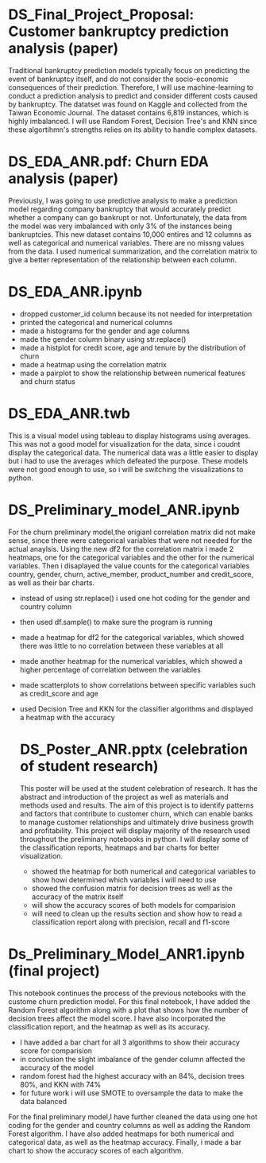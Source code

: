 # DS_Final_Project_Proposal: Customer bankruptcy prediction analysis (paper)
Traditional bankruptcy prediction models typically focus on predicting the event of bankruptcy itself, and do not consider the socio-economic consequences of their prediction. Therefore, I will use machine-learning to conduct a prediction analysis to predict and consider different costs caused by bankruptcy. The datatset was found on Kaggle and collected from the Taiwan Economic Journal. The dataset contains 6,819 instances, which is highly imbalanced. I will use Random Forest, Decision Tree's and KNN since these algortihmn's strengths relies on its ability to handle complex datasets. 

# DS_EDA_ANR.pdf: Churn EDA analysis (paper)
Previously, I was going to use predictive analysis to make a prediction model regarding company bankruptcy that would accurately predict whether a company can go bankrupt or not. Unfortunately, the data from the model was very imbalanced with only 3% of the instances being bankruptcies. This new dataset contains 10,000 entires and 12 columns as well as categorical and numerical variables. There are no missng values from the data. I used numerical summarization, and the correlation matrix to give a better representation of the relationship between each column.

# DS_EDA_ANR.ipynb
- dropped customer_id column because its not needed for interpretation
- printed the categorical and numerical columns
- made a histograms for the gender and age columns
- made the gender column binary using str.replace()
- made a histplot for credit score, age and tenure by the distribution of churn
- made a heatmap using the correlation matrix
- made a pairplot to show the relationship between numerical features and churn status

# DS_EDA_ANR.twb
This is a visual model using tableau to display histograms using averages. This was not a good model for visualization for the data, since i coudnt display the categorical data. The numerical data was a little easier to display but i had to use the averages which defeated the purpose. These models were not good enough to use, so i will be switching the visualizations to python.

# DS_Preliminary_model_ANR.ipynb
For the churn preliminary model,the origianl correlation matrix did not make sense, since there were categorical variables that were not needed for the actual anaylsis. Using the new df2 for the correlation matrix i made 2 heatmaps, one for the categorical variables and the other for the numerical variables. Then i disaplayed the value counts for the categorical variables country, gender, churn, active_member, product_number and credit_score, as well as their bar charts.
- instead of using str.replace() i used one hot coding for the gender and country column
- then used df.sample() to make sure the program is running
- made a heatmap for df2 for the categorical variables, which showed there was little to no correlation between these variables at all
- made another heatmap for the numerical variables, which showed a higher percentage of correlation between the variables
- made scatterplots to show correlations between specific variables such as credit_score and age
- used Decision Tree and KKN for the classifier algorithms and displayed a heatmap with the accuracy

  # DS_Poster_ANR.pptx (celebration of student research)
  This poster will be used at the student celebration of research. It has the abstract and introduction of the project  as well as materials and methods used and results. The aim of this project is to identify patterns and factors that contribute to customer churn, which can enable banks to manage customer relationships and ultimately drive business growth and profitability. This project will display majority of the research used throughout the preliminary notebooks in python. I will display some of the classification reports, heatmaps and bar charts for better visualization.
  - showed the heatmap for both numerical and categorical variables to show howi determined which variables i will need to use
  - showed the confusion matrix for decision trees as well as the accuracy of the matrix itself
  - will show the accuracy scores of both models for comparision
  - will need to clean up the results section and show how to read a classification report along with precision, recall and f1-score

# Ds_Preliminary_Model_ANR1.ipynb (final project)
This notebook continues the process of the previous notebooks with the custome churn prediction model. For this final notebook, I have added the Random Forest algorithm along with a plot that shows how the number of decision trees affect the model score. I have also incorporated the classification report, and the heatmap as well as its accuracy. 
- I have added a bar chart for all 3 algorithms to show their accuracy score for comparision
- in conclusion the slight imbalance of the gender column affected the accuracy of the model
- random forest had the highest accuracy with an 84%, decision trees 80%, and KKN with 74%
- for future work i will use SMOTE to oversample the data to make the data balanced






For the final preliminary model,I have further cleaned the data using one hot coding for the gender and country columns as well as adding the Random Forest algorithm. I have also added heatmaps for both numerical and categorical data, as well as the heatmap accuracy. Finally, i made a bar chart to show the accuracy scores of each algorithm. 

